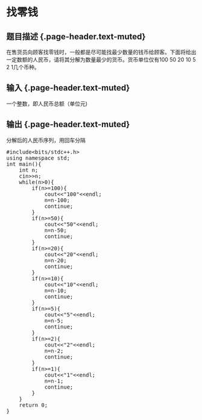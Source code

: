 # 找零钱

## 题目描述 {.page-header.text-muted}

<div class="content">
  <p>
    在售货员向顾客找零钱时，一般都是尽可能找最少数量的钱币给顾客。下面将给出一定数额的人民币，请将其分解为数量最少的货币。货币单位仅有100 50 20 10 5 2 1几个币种。
  </p>
</div>

## 输入 {.page-header.text-muted}

<div class="content">
  <p>
    一个整数，即人民币总额（单位元)
  </p>
</div>

## 输出 {.page-header.text-muted}

<div class="content">
  <p>
    分解后的人民币序列，用回车分隔
  </p>
</div>

<pre class="EnlighterJSRAW" data-enlighter-language="cpp">#include&lt;bits/stdc++.h&gt;
using namespace std;
int main(){
    int n;
    cin&gt;&gt;n;
    while(n&gt;0){
        if(n&gt;=100){
            cout&lt;&lt;"100"&lt;&lt;endl;
            n=n-100;
            continue;
        }
        if(n&gt;=50){
            cout&lt;&lt;"50"&lt;&lt;endl;
            n=n-50;
            continue;
        }
        if(n&gt;=20){
            cout&lt;&lt;"20"&lt;&lt;endl;
            n=n-20;
            continue;
        }
        if(n&gt;=10){
            cout&lt;&lt;"10"&lt;&lt;endl;
            n=n-10;
            continue;
        }
        if(n&gt;=5){
            cout&lt;&lt;"5"&lt;&lt;endl;
            n=n-5;
            continue;
        }
        if(n&gt;=2){
            cout&lt;&lt;"2"&lt;&lt;endl;
            n=n-2;
            continue;
        }
        if(n&gt;=1){
            cout&lt;&lt;"1"&lt;&lt;endl;
            n=n-1;
            continue;
        }
    }
    return 0;
}</pre>

&nbsp;
